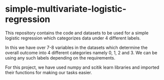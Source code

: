 # simple-multivariate-logistic-regression
This repository contains the code and datasets to be used for a simple logistic regression which categorizes data under 4 different labels.

In this we have over 7-8 variables in the datasets which determine the overall outcome into 4 different categories namely 0, 1, 2 and 3. We can be using any such labels depending on the requirements.

For this project, we have used numpy and scitik learn libraries and imported their functions for making our tasks easier.
